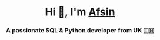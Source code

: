 <h1 align="center">Hi 👋, I'm <a href="https://github.com/uarikan" target="blank">
Afsin</a></h1>
<h3 align="center">A passionate SQL & Python developer from UK &#127470;&#127475</h3>



<!---

- 👋 Hi, I’m Afsin
- 👀 I’m interested in ...
- 🌱 I’m currently learning Python
- 📫 How to reach me ...

uarikan/uarikan is a ✨ special ✨ repository because its `README.md` (this file) appears on your GitHub profile.
You can click the Preview link to take a look at your changes.
--->

<!---
![Your Repository's Stats](https://github-readme-stats.vercel.app/api?username=uarikan&show_icons=true)
--->
